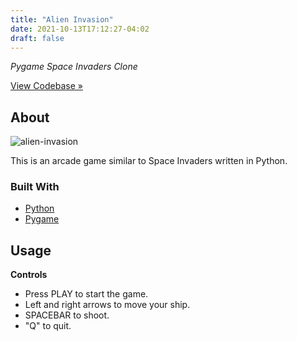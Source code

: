 ```yaml
---
title: "Alien Invasion"
date: 2021-10-13T17:12:27-04:02
draft: false
---
```


*Pygame Space Invaders Clone*

[View Codebase »](https://github.com/caz-iii/alien-invasion)

<!-- ABOUT -->
## About

![alien-invasion](/images/alien-invasion.png)

This is an arcade game similar to Space Invaders written in Python.

### Built With

* [Python](https://www.python.org/)
* [Pygame](https://www.pygame.org/news)

<!-- USAGE EXAMPLES -->
## Usage

**Controls**
- Press PLAY to start the game. 
- Left and right arrows to move your ship.
- SPACEBAR to shoot.
- "Q" to quit.